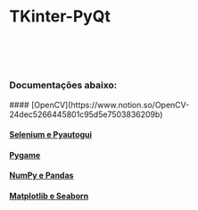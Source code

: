 <h1>TKinter-PyQt <h1><br>
<h3>Documentações abaixo:</h3>
#### [OpenCV](https://www.notion.so/OpenCV-24dec5266445801c95d5e7503836209b)

#### [Selenium e Pyautogui](https://www.notion.so/Selenium-e-Pyautogui-24dec526644580768dfaef03b330342d)

#### [Pygame](https://www.notion.so/Pygame-24dec526644580888801dbe0b389c16e)

#### [NumPy e Pandas](https://www.notion.so/NumPy-e-Pandas-24dec526644580ff94c5f10b05040b3a)

#### [Matplotlib e Seaborn](https://www.notion.so/Matplotlib-e-Seaborn-24dec526644580a79e5ac93dcc7c334b)
